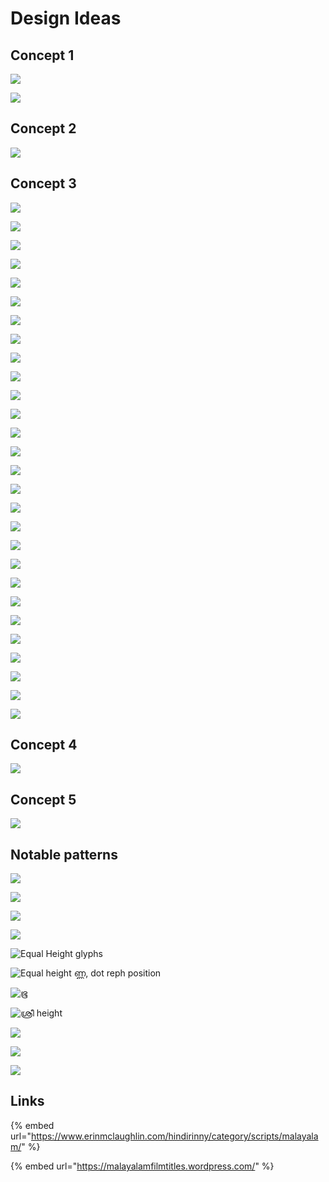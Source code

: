 # Design Ideas

## Concept 1

![](../../.gitbook/assets/image%20%2847%29.png)

![](../../.gitbook/assets/image%20%2866%29.png)

## Concept 2

![](../../.gitbook/assets/image%20%2848%29.png)

## Concept 3

![](../../.gitbook/assets/image%20%2845%29.png)

![](../../.gitbook/assets/image%20%2844%29.png)

![](../../.gitbook/assets/image%20%2849%29.png)

![](../../.gitbook/assets/image%20%2851%29.png)

![](../../.gitbook/assets/image%20%2857%29.png)

![](../../.gitbook/assets/image%20%2856%29.png)

![](../../.gitbook/assets/image%20%2858%29.png)

![](../../.gitbook/assets/image%20%2861%29.png)

![](../../.gitbook/assets/image%20%2854%29.png)

![](../../.gitbook/assets/image%20%2863%29.png)

![](../../.gitbook/assets/image%20%2853%29.png)



![](../../.gitbook/assets/image%20%2864%29.png)

![](../../.gitbook/assets/image%20%2855%29.png)

![](../../.gitbook/assets/image%20%2859%29.png)

![](../../.gitbook/assets/image%20%2870%29.png)

![](../../.gitbook/assets/image%20%2876%29.png)

![](../../.gitbook/assets/image%20%2865%29.png)

![](../../.gitbook/assets/image%20%2871%29.png)

![](../../.gitbook/assets/image%20%2878%29.png)

![](../../.gitbook/assets/image%20%2889%29.png)

![](../../.gitbook/assets/image%20%2884%29.png)

![](../../.gitbook/assets/image%20%2887%29.png)

![](../../.gitbook/assets/image%20%2877%29.png)

![](../../.gitbook/assets/image%20%2879%29.png)

![](../../.gitbook/assets/image%20%2868%29.png)

![](../../.gitbook/assets/image%20%2890%29.png)

![](../../.gitbook/assets/image%20%2880%29.png)

![](../../.gitbook/assets/image%20%2883%29.png)

## Concept 4

![](../../.gitbook/assets/image%20%2850%29.png)

## Concept 5

![](../../.gitbook/assets/image%20%2869%29.png)

## Notable patterns

![](../../.gitbook/assets/image%20%2874%29.png)

![](../../.gitbook/assets/image%20%2888%29.png)

![](../../.gitbook/assets/image%20%2881%29.png)

![](../../.gitbook/assets/image%20%2875%29.png)

![Equal Height glyphs](../../.gitbook/assets/image%20%2872%29.png)

![Equal height &#xD23;&#xD4D;&#xD23;, dot reph position](../../.gitbook/assets/image%20%2867%29.png)

![&#xD2D;&#xD42;](../../.gitbook/assets/image%20%2882%29.png)

![&#xD36;&#xD4D;&#xD30;&#xD40; height](../../.gitbook/assets/image%20%2885%29.png)

![](../../.gitbook/assets/image%20%2891%29.png)

![](../../.gitbook/assets/image%20%2886%29.png)

![](../../.gitbook/assets/image%20%2892%29.png)



## Links

{% embed url="https://www.erinmclaughlin.com/hindirinny/category/scripts/malayalam/" %}

{% embed url="https://malayalamfilmtitles.wordpress.com/" %}



